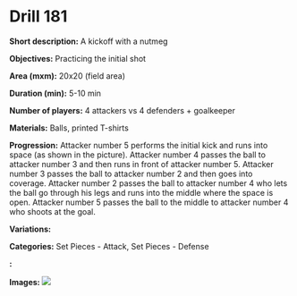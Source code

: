 # Drill 181

**Short description:**
A kickoff with a nutmeg

**Objectives:**
Practicing the initial shot

**Area (mxm):**
20x20 (field area)

**Duration (min):**
5-10 min

**Number of players:**
4 attackers vs 4 defenders + goalkeeper

**Materials:**
Balls, printed T-shirts

**Progression:**
Attacker number 5 performs the initial kick and runs into space (as shown in the picture). Attacker number 4 passes the ball to attacker number 3 and then runs in front of attacker number 5. Attacker number 3 passes the ball to attacker number 2 and then goes into coverage. Attacker number 2 passes the ball to attacker number 4 who lets the ball go through his legs and runs into the middle where the space is open. Attacker number 5 passes the ball to the middle to attacker number 4 who shoots at the goal.

**Variations:**


**Categories:**
Set Pieces - Attack, Set Pieces - Defense

**:**


**Images:**
![](https://www.coachingfutsal.com/\images\59778e122e9310e19d00c3ca3505c53f9bb51b7600f22c55295a1c3bfcff900de768950173fbc629320b697502062e6b4af187453f0722376430bdafa17b1a594d99ded45da25.jpg)


